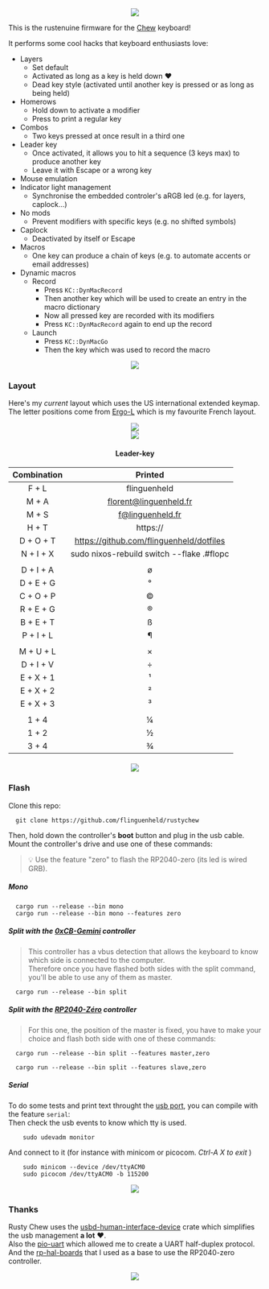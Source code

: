 <div align="center">
    <img src="./images/crab_coffee.png">
</div>

This is the rustenuine firmware for the [Chew](https://github.com/flinguenheld/chew) keyboard!

It performs some cool hacks that keyboard enthusiasts love:

- Layers
    - Set default
    - Activated as long as a key is held down ❤️
    - Dead key style (activated until another key is pressed or as long as being held)
- Homerows
    - Hold down to activate a modifier
    - Press to print a regular key
- Combos
    - Two keys pressed at once result in a third one
- Leader key
    - Once activated, it allows you to hit a sequence (3 keys max) to produce another key
    - Leave it with Escape or a wrong key
- Mouse emulation
- Indicator light management
    - Synchronise the embedded controler's aRGB led (e.g. for layers, caplock...)
- No mods
    - Prevent modifiers with specific keys (e.g. no shifted symbols)
- Caplock
    - Deactivated by itself or Escape
- Macros
    - One key can produce a chain of keys (e.g. to automate accents or email addresses)
- Dynamic macros
    - Record
        - Press `KC::DynMacRecord`
        - Then another key which will be used to create an entry in the macro dictionary
        - Now all pressed key are recorded with its modifiers
        - Press `KC::DynMacRecord` again to end up the record
    - Launch
        - Press `KC::DynMacGo`
        - Then the key which was used to record the macro

<div align="center">
    <img src="./images/prawns.png">
</div>

### Layout

Here's my *current* layout which uses the US international extended keymap.  
The letter positions come from [Ergo-L](https://ergol.org/) which is my favourite French layout.

<div align="center">
    <img src="./images/layouts.png">
</div>

<div align="center">
    <img src="./images/combos.png">

#### Leader-key

| Combination | Printed |
| :---------: | :-----: |
| F + L       | flinguenheld |
| M + A       | florent@linguenheld.fr |
| M + S       | f@linguenheld.fr |
| H + T       | https:// |
| D + O + T   | https://github.com/flinguenheld/dotfiles |
| N + I + X   | sudo nixos-rebuild switch --flake .#flopc |
|             |   |
| D + I + A   | ø |
| D + E + G   | ° |
| C + O + P   | © |
| R + E + G   | ® |
| B + E + T   | ß |
| P + I + L   | ¶ |
|             |   |
| M + U + L   | × |
| D + I + V   | ÷ |
| E + X + 1   | ¹ |
| E + X + 2   | ² |
| E + X + 3   | ³ |
|             |   |
| 1 + 4       | ¼ |
| 1 + 2       | ½ |
| 3 + 4       | ¾ |

</div>

<div align="center" style="margin-top: 20px;">
    <img src="./images/prawns.png">
</div>

### Flash

Clone this repo:

```
  git clone https://github.com/flinguenheld/rustychew
```

Then, hold down the controller's **boot** button and plug in the usb cable.  
Mount the controller's drive and use one of these commands:  

> 💡 Use the feature "zero" to flash the RP2040-zero (its led is wired GRB).

##### Mono
```
  cargo run --release --bin mono
  cargo run --release --bin mono --features zero
```

##### Split with the [0xCB-Gemini](https://github.com/0xCB-dev/0xCB-Gemini) controller

>This controller has a vbus detection that allows the keyboard to know which side is
>connected to the computer.  
>Therefore once you have flashed both sides with the split command, you'll be able to use any of them as master.
```
  cargo run --release --bin split
```

##### Split with the [RP2040-Zéro](https://www.waveshare.com/wiki/RP2040-Zero) controller

>For this one, the position of the master is fixed, you have to make your choice and flash both side with one of these commands:

```
  cargo run --release --bin split --features master,zero
```
```
  cargo run --release --bin split --features slave,zero
```

##### Serial

To do some tests and print text throught the [usb port](https://github.com/rust-embedded-community/usbd-serial), you can compile with the feature `serial`:  
Then check the usb events to know which tty is used.  
```
    sudo udevadm monitor
```

And connect to it (for instance with minicom or picocom. *Ctrl-A X to exit* )
```
    sudo minicom --device /dev/ttyACM0
    sudo picocom /dev/ttyACM0 -b 115200
```

<div align="center">
    <img src="./images/prawns.png">
</div>

### Thanks

Rusty Chew uses the [usbd-human-interface-device](https://github.com/dlkj/usbd-human-interface-device) crate which simplifies
the usb management **a lot** ❤️.  
Also the [pio-uart](https://github.com/Sympatron/pio-uart) which allowed me to create a UART half-duplex protocol.  
And the [rp-hal-boards](https://github.com/rp-rs/rp-hal-boards) that I used as a base to use the RP2040-zero controller.  

<div align="center">
    <img src="./images/crab_back.png">
</div>
